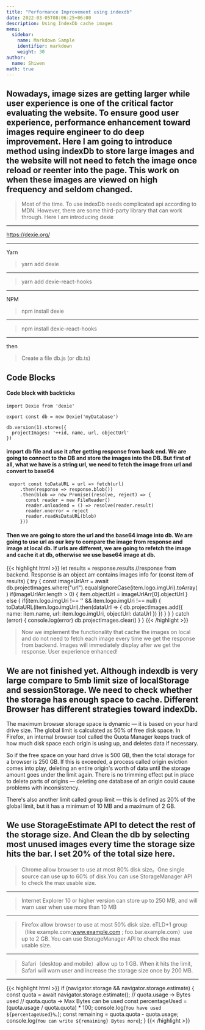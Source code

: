 ```yaml
---
title: "Performance Improvement using indexdb"
date: 2022-03-05T08:06:25+06:00
description: Using IndexDb cache images
menu:
  sidebar:
    name: Markdown Sample
    identifier: markdown
    weight: 30
author:
  name: Shiwen
math: true
---
```

Nowadays, image sizes are getting larger while user experience is one of the critical factor evaluating the website. To ensure good user experience, performance enhancement toward images require engineer to do deep improvement. Here I am going to introduce method using indexDb to store large images and the website will not need to fetch the image once reload or reenter into the page. This work on when these images are viewed on high frequency and seldom changed.  
---

> Most of the time. To use indexDb needs complicated api according to MDN. However, there are some third-party library that can work through. Here I am introducing dexie 
---
https://dexie.org/

---
Yarn

> yarn add dexie
---
> yarn add dexie-react-hooks

---
NPM
> npm install dexie
---
> npm install dexie-react-hooks
  
---
then
> Create a file db.js (or db.ts)
## Code Blocks

#### Code block with backticks

```
import Dexie from 'dexie'

export const db = new Dexie('myDatabase')

db.version(1).stores({
  projectImages: '++id, name, url, objectUrl'
})
```
#### import db file and use it after getting response from back end. We are going to connect to the DB and store the images into the DB. But first of all, what we have is a string url, we need to fetch the image from url and convert to base64

     export const toDataURL = url => fetch(url)
         .then(response => response.blob())
         .then(blob => new Promise((resolve, reject) => {
           const reader = new FileReader()
           reader.onloadend = () => resolve(reader.result)
           reader.onerror = reject
           reader.readAsDataURL(blob)
         }))

#### Then we are going to store the url and the base64 image into db. We are going to use url as our key to compare the image from response and image at local db. If urls are different, we are going to refetch the image and cache it at db, otherwise we use base64 image at db.
{{< highlight html >}}
 let results = response.results //response from backend. Response is an object arr contains images info
for (const item of results) {
        try {
          const imageUrlArr = await db.projectImages.where("url").equalsIgnoreCase(item.logo.imgUri).toArray()
          if(imageUrlArr.length > 0) {
            item.objectUrl = imageUrlArr[0].objectUrl
          } else {
            if(item.logo.imgUri !== '' && item.logo.imgUri !== null) {
              toDataURL(item.logo.imgUri).then(dataUrl => {
                db.projectImages.add({
                  name: item.name,
                  url: item.logo.imgUri,
                  objectUrl: dataUrl
                })
              })
            }
          }
        } catch (error) {
          console.log(error)
          db.projectImages.clear()
        }
      }
{{< /highlight >}}

> Now we implement the functionality that cache the images on local and do not need to fetch each image every time we get the response from backend. Images will immediately display after we get the response. User experience enhanced!

## We are not finished yet. Although indexdb is very large compare to 5mb limit size of localStorage and sessionStorage. We need to check whether the storage has enough space to cache. Different Browser has different strategies toward indexDb. 
The maximum browser storage space is dynamic — it is based on your hard drive size. The global limit is calculated as 50% of free disk space. In Firefox, an internal browser tool called the Quota Manager keeps track of how much disk space each origin is using up, and deletes data if necessary.

So if the free space on your hard drive is 500 GB, then the total storage for a browser is 250 GB. If this is exceeded, a process called origin eviction comes into play, deleting an entire origin's worth of data until the storage amount goes under the limit again. There is no trimming effect put in place to delete parts of origins — deleting one database of an origin could cause problems with inconsistency.

There's also another limit called group limit — this is defined as 20% of the global limit, but it has a minimum of 10 MB and a maximum of 2 GB.

## We use StorageEstimate API to detect the rest of the storage size. And Clean the db by selecting most unused images every time the storage size hits the bar. I set 20% of the total size here.
> Chrome allow browser to use at most 80% disk size。One single source can use up to 60% of disk.You can use StorageManager API to check the max usable size.
---
> Internet Explorer 10 or higher version can store up to 250 MB, and will warn user when use more than 10 MB
---
> Firefox allow browser to use at most 50% disk size. eTLD+1 group（like example.com;www.example.com ; foo.bar.example.com）use up to 2 GB. You can use StorageManager API to check the max usable size.
---
> Safari（desktop and mobile）allow up to 1 GB. When it hits the limit, Safari will warn user and increase the storage size once by 200 MB.
---
{{< highlight html >}}
if (navigator.storage && navigator.storage.estimate) {
  const quota = await navigator.storage.estimate();
  // quota.usage -> Bytes used
  // quota.quota -> Max Bytes can be used
  const percentageUsed = (quota.usage / quota.quota) * 100;
  console.log(`You have used ${percentageUsed}%。`);
  const remaining = quota.quota - quota.usage;
  console.log(`You can write ${remaining} Bytes more`);
}
{{< /highlight >}}